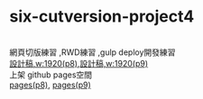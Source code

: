 <h1>six-cutversion-project4</h1><br/>
網頁切版練習  ,RWD練習  ,gulp deploy開發練習<br/>
<a href="https://xd.adobe.com/view/5b20cbc4-5c64-4b67-814e-633b078a8cd4-0e73/screen/f8773658-640c-45af-a8ab-8a8c4dac2801/">設計稿,w:1920(p8)</a>,<a href="https://xd.adobe.com/view/5b20cbc4-5c64-4b67-814e-633b078a8cd4-0e73/screen/3402bf51-795f-40b2-b254-511162a9dcad/specs/">設計稿,w:1920(p9)</a><br/>
 上架 github pages空間<br/>
<a href="https://qcmytm.github.io/six-cutversion-project4/">pages(p8)</a>,
<a href="https://qcmytm.github.io/six-cutversion-project4/page9">pages(p9)</a><br/>
